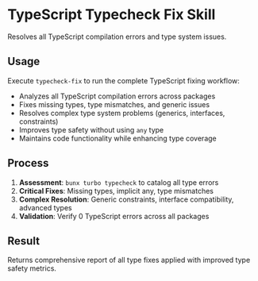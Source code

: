 # TypeScript Typecheck Fix Skill

Resolves all TypeScript compilation errors and type system issues.

## Usage

Execute `typecheck-fix` to run the complete TypeScript fixing workflow:

- Analyzes all TypeScript compilation errors across packages
- Fixes missing types, type mismatches, and generic issues
- Resolves complex type system problems (generics, interfaces, constraints)
- Improves type safety without using `any` type
- Maintains code functionality while enhancing type coverage

## Process

1. **Assessment**: `bunx turbo typecheck` to catalog all type errors
2. **Critical Fixes**: Missing types, implicit any, type mismatches
3. **Complex Resolution**: Generic constraints, interface compatibility, advanced types
4. **Validation**: Verify 0 TypeScript errors across all packages

## Result

Returns comprehensive report of all type fixes applied with improved type safety metrics.
